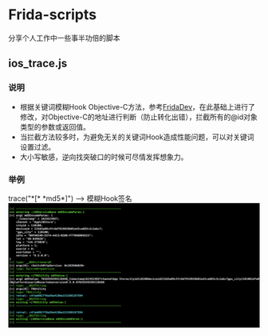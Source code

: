 # Frida-scripts
分享个人工作中一些事半功倍的脚本
## ios_trace.js
### 说明
* 根据关键词模糊Hook Objective-C方法，参考[FridaDev](https://github.com/houugen/FridaDev)，在此基础上进行了修改，对Objective-C的地址进行判断（防止转化出错），拦截所有的@id对象类型的参数或返回值。
* 当拦截方法较多时，为避免无关的关键词Hook造成性能问题，可以对关键词设置过滤。
* 大小写敏感，逆向找突破口的时候可尽情发挥想象力。  
### 举例
trace("\*[\* \*md5\*]") --> 模糊Hook签名
![](./Images/trace_md5.png)
